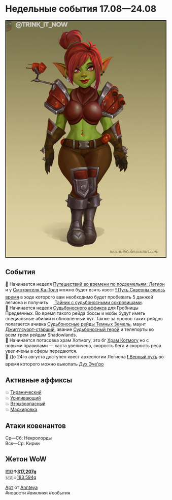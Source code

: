 # Недельные события 17.08—24.08

<html>
<center>
<img src=https://raw.githubusercontent.com/MagicalCow/TrinkIT-News/main/Assets/Weeklies/Weekly-33.jpg float=center border=2>
</center>  
</html>

## События
📅 Начинается неделя [Путешествий во времени по подземельям: Легион](https://github.com/MagicalCow/TrinkIT-News/blob/main/Sources/Guides/Guide-Timewalking-Legion.md) и у [Смотрителя Ка-Толл](https://ru.wowhead.com/npc=166307) можно будет взять квест [❗ Путь Скверны сквозь время](https://ru.wowhead.com/quest=64709) в ходе которого вам необходимо будет пробежать 5 данжей легиона и получить <a href="https://ru.wowhead.com/item=192437"><img src="https://wow.zamimg.com/images/wow/icons/large/inv_trinket_progenitorraid_04_yellow.jpg" width="13" height="13"/> Тайник с судьбоносными сокровищами</a>.  
📅 Начинается неделя [Судьбоносного аффикса](https://github.com/MagicalCow/TrinkIT-News/blob/main/Sources/News/WH328061.md#%D1%81%D1%83%D0%B4%D1%8C%D0%B1%D0%BE%D0%BD%D0%BE%D1%81%D0%BD%D1%8B%D0%B5-%D1%80%D0%B5%D0%B9%D0%B4%D1%8B) для Гробницы Предвечных. Во время такого рейда боссы и мобы будут иметь специальные абилки и обновленный лут. Также за пронос таких рейдов полагается ачивка [Судьбоносные рейды Темных Земель](https://ru.wowhead.com/achievement=15684/), маунт [Джигглсуорт-старший](https://ru.wowhead.com/item=190170/), звание [Судьбоносный герой](https://ru.wowhead.com/title=724/) и телепорты ко всем трем рейдам Shadowlands.  
📅 Начинается потасовка храм Хотмогу, это бг [Храм Котмогу](https://ru.wowhead.com/event=1170) но с новыми правилами — хаста увеличена, скорость бега и скорость реса увеличены а сферы передаются.  
📅 До 24го августа доступен квест археологии Легиона [❗ Верный путь](https://ru.wowhead.com/quest=41192) во время которого можно выкопать [Дух Эче'ро](https://ru.wowhead.com/item=131734/)  

## Активные аффиксы  
💥 <a href="https://ru.wowhead.com/affix=9">Тиранический<a>  
💥 <a href="https://ru.wowhead.com/affix=7">Усиливающий<a>  
💥 <a href="https://ru.wowhead.com/affix=13">Взрывоопасный<a>  
💥 <a href="https://ru.wowhead.com/affix=131">Маскировка<a>  


## Атаки ковенантов
Ср—Сб: Некролорды  
Вск—Ср: Кирии  

## Жетон WoW
**🇪🇺↑[317,207g](https://wowtokenprices.com/EU)**  
🇺🇸↓[183,594g](https://wowtokenprices.com/US)

[Арт](https://www.deviantart.com/annteya/art/Drizz-Litespanner-833633140) от [Annteya](https://www.deviantart.com/annteya)  
#новости #виклики #события